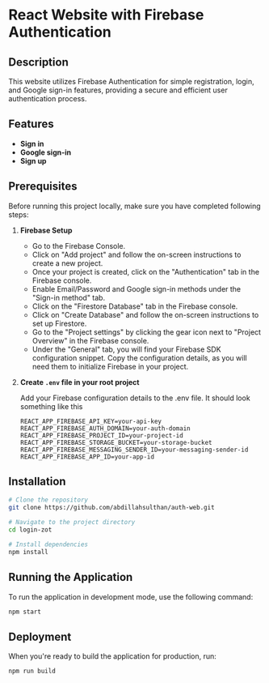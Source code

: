 # React Website with Firebase Authentication

## Description

This website utilizes Firebase Authentication for simple registration, login, and Google sign-in features, providing a secure and efficient user authentication process.

## Features
- **Sign in**
- **Google sign-in**
- **Sign up**

## Prerequisites

Before running this project locally, make sure you have completed following steps:

1. **Firebase Setup**
    - Go to the Firebase Console.
    - Click on "Add project" and follow the on-screen instructions to create a new project.
    - Once your project is created, click on the "Authentication" tab in the Firebase console.
    - Enable Email/Password and Google sign-in methods under the "Sign-in method" tab.
    - Click on the "Firestore Database" tab in the Firebase console.
    - Click on "Create Database" and follow the on-screen instructions to set up Firestore.
    - Go to the "Project settings" by clicking the gear icon next to "Project Overview" in the Firebase console.
    - Under the "General" tab, you will find your Firebase SDK configuration snippet. Copy the configuration details, as you will need them to initialize Firebase in your project.

2. **Create `.env` file in your root project**

    Add your Firebase configuration details to the .env file. It should look something like this
    ```
    REACT_APP_FIREBASE_API_KEY=your-api-key
    REACT_APP_FIREBASE_AUTH_DOMAIN=your-auth-domain
    REACT_APP_FIREBASE_PROJECT_ID=your-project-id
    REACT_APP_FIREBASE_STORAGE_BUCKET=your-storage-bucket
    REACT_APP_FIREBASE_MESSAGING_SENDER_ID=your-messaging-sender-id
    REACT_APP_FIREBASE_APP_ID=your-app-id
    ```


## Installation

```bash
# Clone the repository
git clone https://github.com/abdillahsulthan/auth-web.git

# Navigate to the project directory
cd login-zot

# Install dependencies
npm install
```

## Running the Application

To run the application in development mode, use the following command:

```bash
npm start
```

## Deployment

When you're ready to build the application for production, run:

```bash
npm run build
```